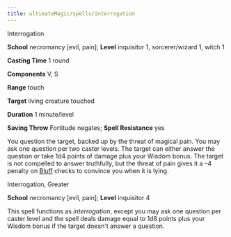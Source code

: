 ```yaml
---
title: ultimateMagic/spells/interrogation
---
```

Interrogation

**School** necromancy [evil, pain]; **Level** inquisitor 1, sorcerer/wizard 1, witch 1

**Casting Time** 1 round

**Components** V, S

**Range** touch

**Target** living creature touched

**Duration** 1 minute/level

**Saving Throw** Fortitude negates; **Spell Resistance** yes

You question the target, backed up by the threat of magical pain. You may ask one question per two caster levels. The target can either answer the question or take 1d4 points of damage plus your Wisdom bonus. The target is not compelled to answer truthfully, but the threat of pain gives it a –4 penalty on [Bluff](skills/bluff.md#_bluff) checks to convince you when it is lying.

Interrogation, Greater

**School** necromancy [evil, pain]; **Level** inquisitor 4

This spell functions as _interrogation_, except you may ask one question per caster level and the spell deals damage equal to 1d8 points plus your Wisdom bonus if the target doesn't answer a question.

